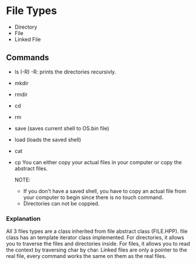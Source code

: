 # File Types

- Directory
- File
- Linked File

## Commands

- ls (-R)
  -R: prints the directories recursivly.
- mkdir
- rmdir
- cd
- rm
- save (saves current shell to OS.bin file)
- load (loads the saved shell)
- cat
- cp
  You can either copy your actual files in your computer or copy the abstract files.
  
  NOTE:
  - If you don't have a saved shell, you have to copy an actual file from your computer to begin since there is no touch command.
  - Directories can not be coppied.

### Explanation

  All 3 files types are a class inherited from file abstract class (FILE.HPP). file class has an template iterator class implemented. For directories, it allows you to traverse the files and directories inside. For files, it allows you to read the context by traversing char by char. Linked files are only a pointer to the real file, every command works the same on them as the real files.
